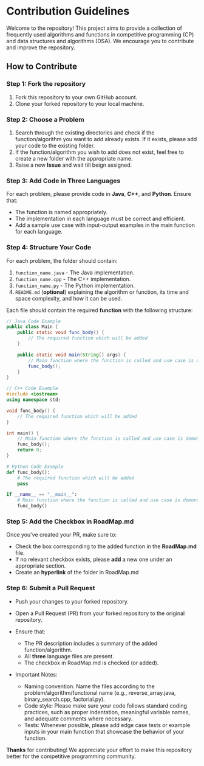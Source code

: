 # Contribution Guidelines

Welcome to the repository! This project aims to provide a collection of frequently used algorithms and functions in competitive programming (CP) and data structures and algorithms (DSA). We encourage you to contribute and improve the repository.

## How to Contribute

### Step 1: Fork the repository
1. Fork this repository to your own GitHub account.
2. Clone your forked repository to your local machine.

### Step 2: Choose a Problem
1. Search through the existing directories and check if the function/algorithm you want to add already exists. If it exists, please add your code to the existing folder.
2. If the function/algorithm you wish to add does not exist, feel free to create a new folder with the appropriate name.
3. Raise a new **Issue** and wait till beign assigned.

### Step 3: Add Code in Three Languages
For each problem, please provide code in **Java**, **C++**, and **Python**. Ensure that:
- The function is named appropriately.
- The implementation in each language must be correct and efficient.
- Add a sample use case with input-output examples in the main function for each language.

### Step 4: Structure Your Code

For each problem, the folder should contain:
1. `function_name.java` - The Java implementation.
2. `function_name.cpp` - The C++ implementation.
3. `function_name.py` - The Python implementation.
4. `README.md` (**optional**) explaining the algorithm or function, its time and space complexity, and how it can be used.

Each file should contain the required **function** with the following structure:
  
```java
// Java Code Example
public class Main {
    public static void func_body() {
        // The required function which will be added
    }

    public static void main(String[] args) {
        // Main function where the function is called and use case is demonstrated
        func_body();
    }
}
```

```cpp
// C++ Code Example
#include <iostream>
using namespace std;

void func_body() {
    // The required function which will be added
}

int main() {
    // Main function where the function is called and use case is demonstrated
    func_body();
    return 0;
}
```

```python
# Python Code Example
def func_body():
    # The required function which will be added
    pass

if __name__ == "__main__":
    # Main function where the function is called and use case is demonstrated
    func_body()
```

### Step 5: Add the Checkbox in RoadMap.md
Once you've created your PR, make sure to:

- Check the box corresponding to the added function in the **RoadMap.md** file. 
- If no relevant checkbox exists, please **add** a new one under an appropriate section.
- Create an **hyperlink** of the folder in RoadMap.md

### Step 6: Submit a Pull Request
- Push your changes to your forked repository.
- Open a Pull Request (PR) from your forked repository to the original repository.

- Ensure that:
    - The PR description includes a summary of the added function/algorithm.
    - All **three** language files are present.
    - The checkbox in RoadMap.md is checked (or added).

- Important Notes:
    - Naming convention: Name the files according to the problem/algorithm/functional name (e.g., reverse_array.java, binary_search.cpp, factorial.py).
    - Code style: Please make sure your code follows standard coding practices, such as proper indentation, meaningful variable names, and adequate comments where necessary.
    - Tests: Whenever possible, please add edge case tests or example inputs in your main function that showcase the behavior of your function.

**Thanks** for contributing! We appreciate your effort to make this repository better for the competitive programming community.
